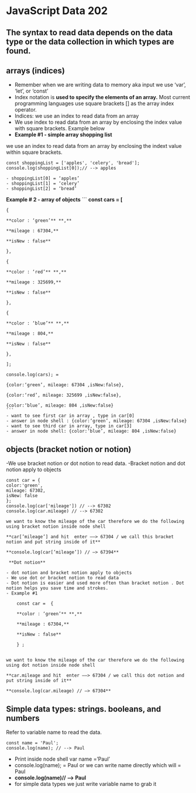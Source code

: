 # JavaScript Data 202 
## The syntax to read data depends on the data type or the data collection in which types  are found. 

## arrays (indices)

- Remember when we are writing data to memory aka input we use ‘var’, ‘let’, or ‘const’
- Index notation is **used to specify the elements of an array.** Most current programming languages use square brackets [] as the array index operator.
- Indices: we use an index to read data from an array
- We use index to read data from an array by enclosing the index value with square brackets. Example below
- **Example #1  - simple  array shopping list**

we use an index to read data from an array by enclosing the indext value within square brackets. 
 ```
 const shoppingList = ['apples', 'celery', 'bread'];
console.log(shoppingList[0]);// --> apples

- shoppingList[0] = ‘apples’
- shoppingList[1] = ‘celery’
- shoppingList[2] = ‘bread’
 ```

**Example # 2 - array of objects**
    ```
    **const cars = [**
    
    {
    
    **color : ‘green’** **,**
    
    **mileage : 67304,** 
    
    **isNew : false** 
    
    },
    
    {
    
    **color : ‘red’** **,**
    
    **mileage : 325699,** 
    
    **isNew : false** 
    
    },
    
    {
    
    **color : ‘blue’** **,**
    
    **mileage : 804,** 
    
    **isNew : false** 
    
    },
    
    ];
    
    console.log(cars); = 
    
    {color:‘green’, mileage: 67304 ,isNew:false},
    
    {color:‘red’, mileage: 325699 ,isNew:false},
    
    {color:‘blue’, mileage: 804 ,isNew:false}
    ```
    - want to see first car in array , type in car[0]
    - answer in node shell : {color:‘green’, mileage: 67304 ,isNew:false}
    - want to see third car in array, type in car[3]
    - answer in node shell: {color:‘blue’, mileage: 804 ,isNew:false}




 ## objects (bracket notion or notion)
 -We use bracket notion or dot notion to read data. 
 -Bracket notion and dot notion apply to objects 
 ```
const car = {
color:'green',
mileage: 67302,
isNew: false 
};
console.log(car['mileage']) // --> 67302
console.log(car.mileage) // --> 67302
 ```

```
we want to know the mileage of the car therefore we do the following using bracket notion inside node shell

**car[’mileage’] and hit  enter ——> 67304 / we call this bracket notion and put string inside of it**

**console.log(car[’mileage’]) // —> 67394**

 **Dot notion** 

- dot notion and bracket notion apply to objects
- We use dot or bracket notion to read data
- Dot notion is easier and used more often than bracket notion . Dot notion helps you save time and strokes.
- Example #1
    
    const car =  {
    
    **color : ‘green’** **,**
    
    **mileage : 67304,**
    
    **isNew : false** 
    
    } ; 
    

we want to know the mileage of the car therefore we do the following using dot notion inside node shell

**car.mileage and hit  enter ——> 67304 / we call this dot notion and put string inside of it**

**console.log(car.mileage) // —> 67304**

```

 ## Simple data types: strings. booleans, and numbers 
 Refer to variable name to read the data. 
 ```
const name = 'Paul';
console.log(name); // --> Paul 
 ```
 - Print inside node shell var name =’Paul’
- console.log(name); = Paul or we can write name directly which will = Paul
- **console.log(name)// —> Paul**
- for simple data types we just write variable name to grab it